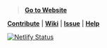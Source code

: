 > **[Go to Website][1]**

**[Contribute][2]** | **[Wiki][3]** | **[Issue][4]** | **[Help][5]**

[![Netlify Status](https://api.netlify.com/api/v1/badges/051968df-f51a-4e02-911d-b7ad5811fb0f/deploy-status)][1]

[1]:https://getpaid.netlify.app/ "Easy Solution for Online Payment"
[2]:https://github.com/nikahmadz/GetPaid/ "Contribute to this project"
[3]:https://github.com/nikahmadz/GetPaid/wiki "Visit our wiki page"
[4]:https://github.com/nikahmadz/GetPaid/issues "Log an Issue"
[5]:https://github.com/nikahmadz/GetPaid/discussions "Start discussion / Ask for help"
